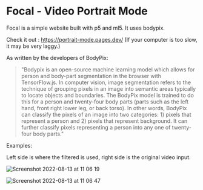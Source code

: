 # Focal - Video Portrait Mode

Focal is a simple website built with p5 and ml5. It uses bodypix.

Check it out : https://portrait-mode.pages.dev/ (If your computer is too slow, it may be very laggy.)

As written by the developers of BodyPix:
>"Bodypix is an open-source machine learning model which allows for person and body-part segmentation in the browser with TensorFlow.js. In computer vision, image segmentation refers to the technique of grouping pixels in an image into semantic areas typically to locate objects and boundaries. The BodyPix model is trained to do this for a person and twenty-four body parts (parts such as the left hand, front right lower leg, or back torso). In other words, BodyPix can classify the pixels of an image into two categories: 1) pixels that represent a person and 2) pixels that represent background. It can further classify pixels representing a person into any one of twenty-four body parts."

Examples: 

Left side is where the filtered is used, right side is the original video input.

![Screenshot 2022-08-13 at 11 06 19](https://user-images.githubusercontent.com/59390256/184477496-a13c116d-fd6e-49e0-8c25-1fa103bad6d2.JPEG)

![Screenshot 2022-08-13 at 11 06 47](https://user-images.githubusercontent.com/59390256/184477505-b327d8b4-8f3f-4288-92e9-222cfa20d7fd.JPEG)
